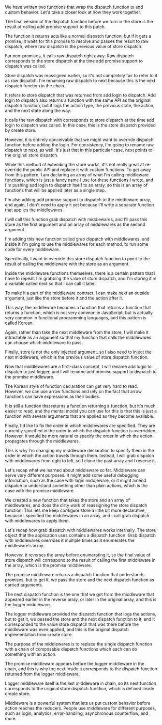 We have written two functions that wrap the dispatch function to add custom behavior. Let's take a closer look at how they work together.

The final version of the dispatch function before we turn in the store is the result of calling add promise support to this patch.

The function it returns acts like a normal dispatch function, but if it gets a promise, it waits for this promise to resolve and passes the result to raw dispatch, where raw dispatch is the previous value of store dispatch.

For non-promises, it calls raw dispatch right away. Raw dispatch corresponds to the store dispatch at the time add promise support to dispatch was called.

Store dispatch was reassigned earlier, so it's not completely fair to refer to it as raw dispatch. I'm renaming raw dispatch to next because this is the next dispatch function in the chain.

It refers to store dispatch that was returned from add login to dispatch. Add login to dispatch also returns a function with the same API as the original dispatch function, but it logs the action type, the previous state, the action, and the next state along the way.

It calls the raw dispatch with corresponds to store dispatch at the time add login to dispatch was called. In this case, this is the store dispatch provided by create store.

However, it is entirely conceivable that we might want to override dispatch function before adding the login. For consistency, I'm going to rename raw dispatch to next, as well. It's just that in this particular case, next points to the original store dispatch.

While this method of extending the store works, it's not really great at re-override the public API and replace it with custom functions. To get away from this pattern, I am declaring an array of what I'm calling middleware functions, which is just a fancy name I use for these functions I wrote, and I'm pushing add login to dispatch itself to an array, so this is an array of functions that will be applied later as a single step.

I'm also adding add promise support to dispatch to the middleware array, and again, I don't need to apply it yet because I'll write a separate function that applies the middlewares.

I will call this function grab dispatch with middlewares, and I'll pass this store as the first argument and an array of middlewares as the second argument.

I'm adding this new function called grab dispatch with middlewares, and inside it I'm going to use the middlewares for each method. to run some code for every middleware.

Specifically, I want to override this store dispatch function to point to the result of calling the middleware with the store as an argument.

Inside the middleware functions themselves, there is a certain pattern that I have to repeat. I'm grabbing the value of store dispatch, and I'm storing it in a variable called next so that I can call it later.

To make it a part of the middleware contract, I can make next an outside argument, just like the store before it and the action after it.

This way, the middleware becomes a function that returns a function that returns a function, which is not very common in JavaScript, but is actually very common in functional programming languages, and this pattern is called Korean.

Again, rather than take the next middleware from the store, I will make it intractable as an argument so that my function that calls the middlewares can choose which middleware to pass.

Finally, store is not the only injected argument, so I also need to inject the next middleware, which is the previous value of store dispatch function.

Now that middlewares are a first-class concept, I will rename add login to dispatch to just logger, and I will rename add promise support to dispatch to the promise middleware.

The Korean style of function declaration can get very hard to read. However, we can use arrow functions and rely on the fact that arrow functions can have expressions as their bodies.

It is still a function that returns a function returning a function, but it's much easier to read, and the mental model you can use for this is that this is just a function with several arguments that are applied as they become available.

Finally, I'd like to fix the order in which middlewares are specified. They are currently specified in the order in which the dispatch function is overridden. However, it would be more natural to specify the order in which the action propagates through the middlewares.

This is why I'm changing my middleware declaration to specify them in the order in which the action travels through them. Instead, I will grab dispatch with middlewares from right to left, so I clone the past array and I reverse it.

Let's recap what we learned about middleware so far. Middleware can serve very different purposes. It might add some useful debugging information, such as the case with login middleware, or it might amend dispatch to understand something other than plain actions, which is the case with the promise middleware.

We created a new function that takes the store and an array of middlewares, and does the dirty work of reassigning the store dispatch function. This lets me keep configure store a little bit more declarative, because I specified the middlewares in an array, and I call grab dispatch with middlewares to apply them.

Let's recap how grab dispatch with middlewares works internally. The store object that the application uses contains a dispatch function. Grab dispatch with middlewares overrides it multiple times as it enumerates the middleware's array.

However, it reverses the array before enumerating it, so the final value of store dispatch will correspond to the result of calling the first middleware in the array, which is the promise middleware.

The promise middleware returns a dispatch function that understands promises, but to get it, we pass the store and the next dispatch function as carried arguments.

The next dispatch function is the one that we got from the middleware that appeared earlier in the reverse array, or later in the original array, and this is the logger middleware.

The logger middleware provided the dispatch function that logs the actions, but to get it, we passed the store and the next dispatch function to it, and it corresponded to the value store dispatch that was there before the middleware was even applied, and this is the original dispatch implementation from create store.

The purpose of the middlewares is to replace the single dispatch function with a chain of composable dispatch functions which each can do something with an action.

The promise middleware appears before the logger middleware in the chain, and this is why the next inside it corresponds to the dispatch function returned from the logger middleware.

Logger middleware itself is the last middleware in chain, so its next function corresponds to the original store dispatch function, which is defined inside create store.

Middleware is a powerful system that lets us put custom behavior before action reaches the reducers. People use middleware for different purposes, such as login, analytics, error-handling, asynchronous counterflow, and more.